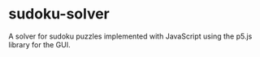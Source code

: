# sudoku-solver
A solver for sudoku puzzles implemented with JavaScript using the p5.js library for the GUI.
